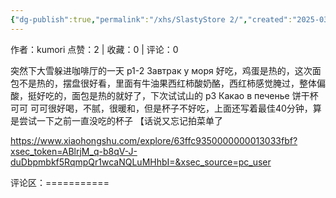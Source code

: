 ```yaml
---
{"dg-publish":true,"permalink":"/xhs/SlastyStore 2/","created":"2025-03-17T22:30:43.158+08:00","updated":"2025-03-17T22:30:43.158+08:00"}
---
```


作者：kumori
点赞：2   |   收藏：0   |   评论：0

突然下大雪躲进咖啡厅的一天
p1-2 Завтрак у моря 好吃，鸡蛋是热的，这次面包不是热的，摆盘很好看，里面有牛油果西红柿酸奶酪，西红柿感觉腌过，整体偏酸，挺好吃的，面包是热的就好了，下次试试山的
p3 Какао в печенье 饼干杯可可 可可很好喝，不腻，很暖和，但是杯子不好吃，上面还写着最佳40分钟，算是尝试一下之前一直没吃的杯子
【话说又忘记拍菜单了

https://www.xiaohongshu.com/explore/63ffc9350000000013033fbf?xsec_token=ABlrjM_q-b8qV-J-duDbpmbkf5RqmpQr1wcaNQLuMHhbI=&xsec_source=pc_user

评论区：===========

